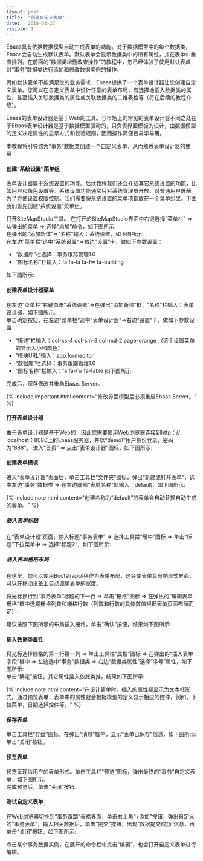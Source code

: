 ```yaml
---
layout: post
title:  "创建自定义表单"
date:   2018-02-27
visible: 1
---
```


Ebaas具有依据数据模型自动生成表单的功能。对于数据模型中的每个数据类，Ebaas会自动生成默认表单。默认表单会显示数据类中的所有属性，并在表单中垂直排列。在前面的“数据类增删改查操作”的教程中，您已经体验了使用默认表单对“事务”数据类进行添加和修改数据实例的操作。

假如默认表单不能满足您的业务需求，Ebaas提供了一个表单设计器让您创建自定义表单。您可以在自定义表单中设计任意的表单布局，有选择地插入数据类的属性，甚至插入关联数据类的属性或关联数据类的二维表格等（将在后续的教程介绍）。

Ebass的表单设计器是基于Web的工具。与市场上的常见的表单设计器不同之处在于Ebaas表单设计器是基于数据模型驱动的，只负责界面模板的设计，由数据模型的定义决定属性的显示方式和校验规则，因而操作简便且易学易用。

本教程将引导您为“事务”数据类创建一个自定义表单，从而熟悉表单设计器的使用：

#### 创建“系统设置”菜单组

表单设计器属于系统设置的功能。后续教程我们还会介绍其它系统设置的功能，比如用户和角色设置等。系统设置功能通常只对系统管理员开放，对普通用户屏蔽。为了方便设置权限控制。我们需要将系统设置的菜单项都放在一个菜单组里。下面我们首先创建“系统设置”菜单组。

打开SiteMapStudio工具。 在打开的SiteMapStudio界面中右键选择“菜单栏” => 从弹出的菜单 => 选择“添加”命令，如下图所示: 
<img src="{{'/assets/img/2018-2-26-创建自定义表单1.png' | prepend: site.baseurl }}" alt=""><br>
在弹出的“添加新体”=>“名称”输入：系统设置，如下图所示: 
<img src="{{'/assets/img/2018-2-26-创建自定义表单2.png' | prepend: site.baseurl }}" alt=""><br>
在左边”菜单栏“选中”系统设置“=>右边”设置“卡，做如下参数设置：<br>
* “数据库”栏选择：事务跟踪管理1.0
* “图标名称”栏输入：fa fa-la fa-fw fa-building

如下图所示: 
<img src="{{'/assets/img/2018-2-26-创建自定义表单3.png' | prepend: site.baseurl }}" alt=""><br>

#### 创建表单设计器菜单

在左边”菜单栏“右键单击”系统设置“=>在弹出“添加新项”框，“名称”栏输入：表单设计器，如下图所示: 
<img src="{{'/assets/img/2018-2-26-创建自定义表单4.png' | prepend: site.baseurl }}" alt=""><br>
单击确定按钮，在左边”菜单栏“选中”表单设计器“=>右边”设置“卡，做如下参数设置：<br>
* “描述”栏输入：col-xs-4 col-sm-3 col-md-2 page-orange （这个设置菜单的显示大小和颜色）
* "模块URL"输入：app.formeditor
* “数据库”栏选择：事务跟踪管理1.0
* “图标名称”栏输入：fa fa-fw fa-table
如下图所示: 
<img src="{{'/assets/img/2018-2-26-创建自定义表单5.png' | prepend: site.baseurl }}" alt=""><br>

完成后，保存修改并重启Ebaas Server。

{% include important.html content="修改界面模型后必须重启Ebaas Server。" %}

#### 打开表单设计器

由于表单设计器是基于Web的，因此您需要使用Web浏览器连接到http：// localhost：8080上的Ebaas服务器，并以“demo1”用户身份登录，密码为“888”。
进入“首页” => 点击“表单设计器”图标，如下图所示: 
<img src="{{'/assets/img/2018-2-26-打开自定义表单.png' | prepend: site.baseurl }}" alt=""><br>

#### 创建表单模板

进入“表单设计器”页面后，单击工具栏“文件夹”图标，弹出“新建或打开表单”，选中左边“事务”数据类 => 在右边底部“表单名称”处输入：default，如下图所示: 
<img src="{{'/assets/img/2018-2-26-打开自定义表单1.png' | prepend: site.baseurl }}" alt="">

{% include note.html content="创建名称为“default”的表单会自动替换自动生成的表单。" %}

##### 插入表单标题

在“表单设计器”页面，输入标题“事务表单” => 选择工具拦“居中”图标 => 单击“标题”下拉菜单中 => 选择“标题2”，如下图所示: 
<img src="{{'/assets/img/2018-2-26-打开自定义表单2.png' | prepend: site.baseurl }}" alt=""><br>

##### 插入表单栅格布局

在这里，您可以使用Bootstrap网格作为表单布局，这会使表单具有响应式界面，可以在移动设备上自动调整表单的宽度。

将光标换行到“事务表单”标题的下一行 => 单击“栅格”图标 => 在弹出的“编辑表单栅格”框中选择栅格列数和栅格行数（列数和行数的具体数值根据表单页面布局而定）: 
<img src="{{'/assets/img/2018-2-26-打开自定义表单3.png' | prepend: site.baseurl }}" alt=""><br>

建议按照下图所示的布局插入栅格。单击“确认”按钮，结果如下图所示: 
<img src="{{'/assets/img/2018-2-26-打开自定义表单4B.png' | prepend: site.baseurl }}" alt=""><br>

#### 插入数据类属性

将光标选择栅格的第一行第一列 => 单击工具栏“属性”图标 => 在弹出的“插入表单字段”框中 => 左边选中“事务”数据类 => 右边“数据类属性”选择“序号”属性，如下图所示:
<img src="{{'/assets/img/2018-2-26-打开自定义表单6.png' | prepend: site.baseurl }}" alt=""><br>
单击“确定”按钮，其它属性插入依此类推，结果如下图所示: 
<img src="{{'/assets/img/2018-2-26-打开自定义表单7B.png' | prepend: site.baseurl }}" alt="">

{% include note.html content="在设计表单时，插入的属性都显示为文本框形式。通过预览表单，表单中的属性就会根据模型的定义显示相应的控件，例如，下拉菜单，日期选择控件等。" %}

#### 保存表单

单击工具栏“存盘”图标，在弹出“消息”框中，显示“表单已保存”信息，如下图所示: 
<img src="{{'/assets/img/2018-2-26-打开自定义表单8B.png' | prepend: site.baseurl }}" alt=""><br>
单击“关闭”按钮。

#### 预览表单

预览呈现给用户的表单形式。单击工具栏“预览”图标，弹出最终的“事务”自定义表单，如下图所示: 
<img src="{{'/assets/img/2018-2-26-打开自定义表单9B.png' | prepend: site.baseurl }}" alt=""><br>
完成预览后，单击“关闭”按钮。

#### 测试自定义表单

在Web浏览器切换到“事务跟踪”表格界面，单击右上角“+添加”按钮，弹出自定义的“事务表单”，输入相关数据后，单击“提交”按钮，出现“数据提交成功”信息，再单击“关闭”按钮，如下图所示: 
<img src="{{'/assets/img/2018-2-26-打开自定义表单10B.png' | prepend: site.baseurl }}" alt=""><br>

点击某个事务数据实例，在展开的命令栏中点击“编辑”，也会打开自定义表单进行编辑。


